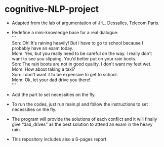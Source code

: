 # cognitive-NLP-project
* Adapted from the lab of argumentation of J-L. Dessalles, Telecom Paris.  
  
* Redefine a mini-knowledge base for a real dialogue:  
'''  
Son: Oh! It's raining heavily! But I have to go to school because I probably have an exam today.  
Mom: Yes, but you really need to be careful on the way. I really don't want to see you slipping. You'd better put on your rain boots.  
Son: The rain boots are not in good quality. I don't want my feet wet.  
Mom: How about taking a taxi?  
Son: I don't want it to be expensive to get to school.  
Mom: Ok, let your dad drive you there!  
'''

* Add the part to set necessities on the fly.

* To run the codes, just run main.pl and follow the instructions to set necessities on the fly.

* The program will provide the solutions of each conflict and it will finally give “dad_drives” as the best solution to attend an exam in the heavy rain. 

* This repository includes also a 6-pages report.
 

